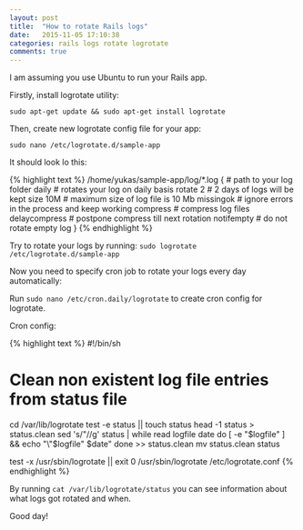 ```yaml
---
layout: post
title:  "How to rotate Rails logs"
date:   2015-11-05 17:10:38
categories: rails logs rotate logrotate
comments: true
---
```


I am assuming you use Ubuntu to run your Rails app.

Firstly, install logrotate utility:

`sudo apt-get update && sudo apt-get install logrotate`

Then, create new logrotate config file for your app:

`sudo nano /etc/logrotate.d/sample-app`

It should look lo this:

{% highlight text %}
/home/yukas/sample-app/log/*.log {   # path to your log folder
        daily           # rotates your log on daily basis
        rotate 2        # 2 days of logs will be kept
        size 10M        # maximum size of log file is 10 Mb
        missingok       # ignore errors in the process and keep working
        compress        # compress log files
        delaycompress   # postpone compress till next rotation
        notifempty      # do not rotate empty log
}
{% endhighlight %}

Try to rotate your logs by running: `sudo logrotate /etc/logrotate.d/sample-app`

Now you need to specify cron job to rotate your logs every day automatically:

Run `sudo nano /etc/cron.daily/logrotate` to create cron config for logrotate.

Cron config:

{% highlight text %}
#!/bin/sh

# Clean non existent log file entries from status file
cd /var/lib/logrotate
test -e status || touch status
head -1 status > status.clean
sed 's/"//g' status | while read logfile date
do
    [ -e "$logfile" ] && echo "\"$logfile\" $date"
done >> status.clean
mv status.clean status

test -x /usr/sbin/logrotate || exit 0
/usr/sbin/logrotate /etc/logrotate.conf
{% endhighlight %}

By running `cat /var/lib/logrotate/status` you can see information about what logs got rotated and when.

Good day!